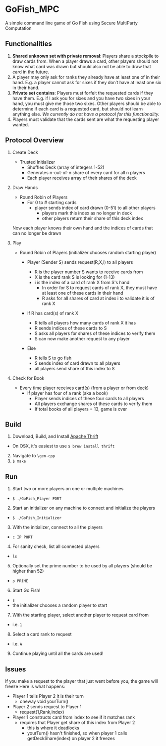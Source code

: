 # GoFish_MPC
A simple command line game of Go Fish using Secure MultiParty Computation

## Functionalities

1. __Shared unknown set with private removal__: Players share a stockpile to draw cards from. When a player draws a card, other players should not know what card was drawn but should also not be able to draw that card in the future.
2. A player may only ask for ranks they already have at least one of in their hand. E.g. a player cannot ask for sixes if they don’t have at least one six in their hand.
3. __Private set contains__: Players must forfeit the requested cards if they have them. E.g. if I ask you for sixes and you have two sixes in your hand, you must give me those two sixes. Other players should be able to determine if each card is a requested card, but should not learn anything else. _We currently do not have a protocol for this functionality._
4. Players must validate that the cards sent are what the requesting player wanted.

## Protocol Overview

1. Create Deck
	- Trusted Initializer
		- Shuffles Deck (array of integers 1-52)
		- Generates n-out-of-n share of every card for all n players
		- Each player receives array of their shares of the deck

2. Draw Hands
	- Round Robin of Players
		- For 0 to # starting cards
			- player sends index of card drawn (0-51) to all other players
				- players mark this index as no longer in deck
				- other players return their share of this deck index

	Now each player knows their own hand and the indices of cards that can no longer be drawn

3. Play
	- Round Robin of Players (initializer chooses random starting player)
		- Player (Sender S) sends request(R,X,i) to all players
			- R is the player number S wants to receive cards from
			- X is the card rank S is looking for (1-13)
			- i is the index of a card of rank X from S's hand
				- In order for S to request cards of rank X, they must have at least one of these cards in their hand
				- R asks for all shares of card at index i to validate it is of rank X

		- If R has card(s) of rank X
			- R tells all players how many cards of rank X it has
			- R sends indices of these cards to S
			- S asks all players for shares of these indices to verify them
			- S can now make another request to any player

		- Else
			- R tells S to go fish
			- S sends index of card drawn to all players
			- all players send share of this index to S

4. Check for Book
	- Every time player receives card(s) (from a player or from deck)
		- If player has four of a rank (aka a book)
			- Player sends indices of these four cards to all players
			- All players exchange shares of these cards to verify them
			- If total books of all players = 13, game is over
				
## Build
1. Download, Build, and Install [Apache Thrift](https://thrift.apache.org/)
  * On OSX, it's easiest to use `$ brew install thrift`
2. Navigate to `\gen-cpp`
3. `$ make`

## Run
1. Start two or more players on one or multiple machines
  * `$ ./GoFish_Player PORT`
2. Start an initializer on any machine to connect and initialize the players
  * `$ ./GoFish_Initializer`
3. With the initializer, connect to all the players
  * `c IP PORT`
4. For sanity check, list all connected players
  * `ls`
5. Optionally set the prime number to be used by all players (should be higher than 52)
  * `p PRIME`
6. Start Go Fish!
  * `s`
  * the initializer chooses a random player to start
7. With the starting player, select another player to request card from
  * i.e. `1`
8. Select a card rank to request
  * i.e. `A`
9. Continue playing until all the cards are used!

## Issues
If you make a request to the player that just went before you, the game will freeze
Here is what happens:
- Player 1 tells Player 2 it is their turn
	- oneway void yourTurn()
- Player 2 sends request to Player 1
	- request(1,Rank,index)
- Player 1 constructs card from index to see if it matches rank
	-  requires that Player get share of this index from Player 2
		- this is where it deadlocks
		- yourTurn() hasn't finished, so when player 1 calls getDeckShare(index) on player 2 it freezes
